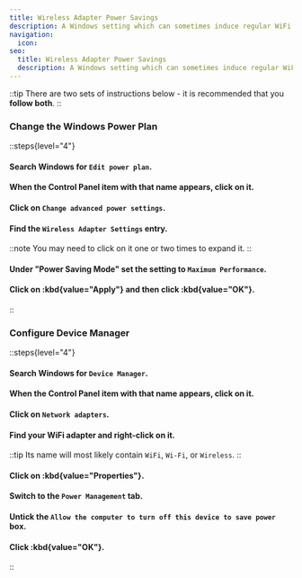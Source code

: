 ```yaml
---
title: Wireless Adapter Power Savings
description: A Windows setting which can sometimes induce regular WiFi micro-drops
navigation:
  icon:
seo:
  title: Wireless Adapter Power Savings
  description: A Windows setting which can sometimes induce regular WiFi micro-drops.
---
```


::tip
There are two sets of instructions below - it is recommended that you **follow both**.
::
 
 
### Change the Windows Power Plan

::steps{level="4"}
#### Search Windows for `Edit power plan`.
#### When the Control Panel item with that name appears, click on it.
#### Click on `Change advanced power settings`.
#### Find the `Wireless Adapter Settings` entry.
::note
You may need to click on it one or two times to expand it.
::
#### Under "Power Saving Mode" set the setting to `Maximum Performance`.
#### Click on :kbd{value="Apply"} and then click :kbd{value="OK"}.
::
 
 
### Configure Device Manager

::steps{level="4"}
#### Search Windows for `Device Manager`.
#### When the Control Panel item with that name appears, click on it.
#### Click on `Network adapters`.
#### Find your WiFi adapter and right-click on it.
::tip
Its name will most likely contain `WiFi`, `Wi-Fi`, or `Wireless`.
::
#### Click on :kbd{value="Properties"}.
#### Switch to the `Power Management` tab.
#### Untick the `Allow the computer to turn off this device to save power` box.
#### Click :kbd{value="OK"}.
::